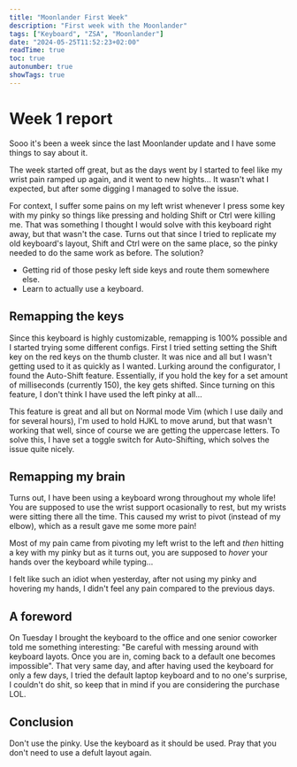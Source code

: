 ```yaml
---
title: "Moonlander First Week"
description: "First week with the Moonlander"
tags: ["Keyboard", "ZSA", "Moonlander"]
date: "2024-05-25T11:52:23+02:00"
readTime: true
toc: true
autonumber: true
showTags: true
---
```


# Week 1 report

Sooo it's been a week since the last Moonlander update and I have some things to say about it.

The week started off great, but as the days went by I started to feel like my wrist pain ramped up again, and it went to new hights... It wasn't what I expected, but after some digging I managed to solve the issue.

For context, I suffer some pains on my left wrist whenever I press some key with my pinky so things like pressing and holding Shift or Ctrl were killing me. That was something I thought I would solve with this keyboard right away, but that wasn't the case. Turns out that since I tried to replicate my old keyboard's layout, Shift and Ctrl were on the same place, so the pinky needed to do the same work as before. The solution? 

 * Getting rid of those pesky left side keys and route them somewhere else.
 * Learn to actually use a keyboard.

## Remapping the keys

Since this keyboard is highly customizable, remapping is 100% possible and I started trying some different configs. First I tried setting setting the Shift key on the red keys on the thumb cluster. It was nice and all but I wasn't getting used to it as quickly as I wanted. Lurking around the configurator, I found the Auto-Shift feature. Essentially, if you hold the key for a set amount of milliseconds (currently 150), the key gets shifted. Since turning on this feature, I don't think I have used the left pinky at all...

This feature is great and all but on Normal mode Vim (which I use daily and for several hours), I'm used to hold HJKL to move arund, but that wasn't working that well, since of course we are getting the uppercase letters. To solve this, I have set a toggle switch for Auto-Shifting, which solves the issue quite nicely.

## Remapping my brain

Turns out, I have been using a keyboard wrong throughout my whole life! You are supposed to use the wrist support ocasionally to rest, but my wrists were sitting there all the time. This caused my wrist to pivot (instead of my elbow), which as a result gave me some more pain!

Most of my pain came from pivoting my left wrist to the left and *then* hitting a key with my pinky but as it turns out, you are supposed to *hover* your hands over the keyboard while typing...

I felt like such an idiot when yesterday, after not using my pinky and hovering my hands, I didn't feel any pain compared to the previous days.

## A foreword

On Tuesday I brought the keyboard to the office and one senior coworker told me something interesting: "Be careful with messing around with keyboard layots. Once you are in, coming back to a default one becomes impossible". That very same day, and after having used the keyboard for only a few days, I tried the default laptop keyboard and to no one's surprise, I couldn't do shit, so keep that in mind if you are considering the purchase LOL.

## Conclusion

Don't use the pinky. Use the keyboard as it should be used. Pray that you don't need to use a defult layout again.
